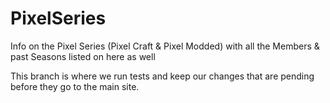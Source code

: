# PixelSeries
Info on the Pixel Series (Pixel Craft &amp; Pixel Modded) with all the Members &amp; past Seasons listed on here as well

This branch is where we run tests and keep our changes that are pending before they go to the main site.